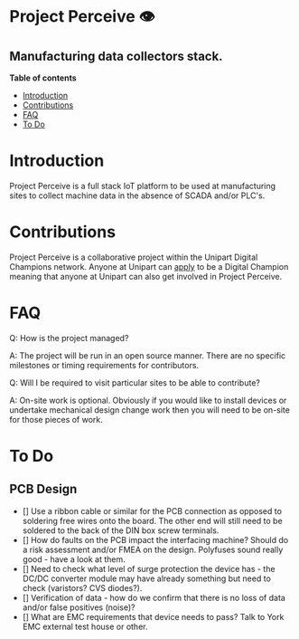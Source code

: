 # Project Perceive :eye:
## Manufacturing data collectors stack.
**Table of contents**
* [Introduction](https://github.com/rvUnipart/ProjectPerceive/blob/master/README.md#introduction)
* [Contributions](https://github.com/rvUnipart/ProjectPerceive/blob/master/README.md#contributions)
* [FAQ](https://github.com/rvUnipart/ProjectPerceive/blob/master/README.md#faq)
* [To Do](https://github.com/rvUnipart/ProjectPerceive/blob/master/README.md#to-do)

# Introduction
Project Perceive is a full stack IoT platform to be used at manufacturing sites to collect machine data in the absence of SCADA and/or PLC's.

# Contributions
Project Perceive is a collaborative project within the Unipart Digital Champions network. Anyone at Unipart can [apply](https://www.unipartwayonline.com/systems-tools/digital/digital-community/) to be a Digital Champion meaning that anyone at Unipart can also get involved in Project Perceive.

# FAQ
Q: How is the project managed?

A: The project will be run in an open source manner. There are no specific milestones or timing requirements for contributors.

Q: Will I be required to visit particular sites to be able to contribute?

A: On-site work is optional. Obviously if you would like to install devices or undertake mechanical design change work then you will need to be on-site for those pieces of work.

# To Do
## PCB Design
- [] Use a ribbon cable or similar for the PCB connection as opposed to soldering free wires onto the board. The other end will still need to be soldered to the back of the DIN box screw terminals.
- [] How do faults on the PCB impact the interfacing machine? Should do a risk assessment and/or FMEA on the design. Polyfuses sound really good - have a look at them.
- [] Need to check what level of surge protection the device has - the DC/DC converter module may have already something but need to check (varistors? CVS diodes?).
- [] Verification of data - how do we confirm that there is no loss of data and/or false positives (noise)?
- [] What are EMC requirements that device needs to pass? Talk to York EMC external test house or other.

